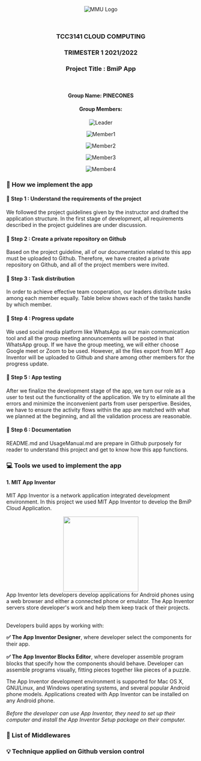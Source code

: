 <div align="center">

![MMU Logo](https://www.studymalaysiainfo.com/wp-content/uploads/2016/02/MMU-Logo.png)

<br>

### TCC3141 CLOUD COMPUTING ###
### TRIMESTER 1 2021/2022 ###
### Project Title : BmiP App ###

<br>


#### Group Name: **PINECONES**
 
#### Group Members:

 ![Leader](https://img.shields.io/badge/Tee%20Yee%20Ren%20%20%20%20%201171203747-Leader-blue)

 ![Member1](https://img.shields.io/badge/Heng%20Xin%20Yun%20%20%20%201171203203-Member-yellow)

 ![Member2](https://img.shields.io/badge/Looi%20Jyn%20Ee%201171203635-Member-yellow)
   
 ![Member3](https://img.shields.io/badge/Seek%20Ciu%20Yung%201171203743-Member-yellow)
    
 ![Member4](https://img.shields.io/badge/Chan%20Chia%20Ching%201171103752-Member-yellow)
 
  </div>
 
### :pushpin: How we implement the app 

#### :paperclip: Step 1 : Understand the requirements of the project

We followed the project guidelines given by the instructor and drafted the application structure. In the first stage of development, all requirements described in the project guidelines are under discussion. 

#### :paperclip: Step 2 : Create a private repository on Github

Based on the project guideline, all of our documentation related to this app must be uploaded to Github. Therefore, we have created a private repository on Github, and all of the project members were invited. 

#### :paperclip: Step 3 : Task distribution

In order to achieve effective team cooperation, our leaders distribute tasks among each member equally. Table below shows each of the tasks handle by which member.

#### :paperclip: Step 4 : Progress update

We used social media platform like WhatsApp as our main communication tool and all the group meeting announcements will be posted in that WhatsApp group. If we have the group meeting, we will either choose Google meet or Zoom to be used. However, all the files export from MIT App Inventor will be uploaded to Github and share among other members for the progress update.  

#### :paperclip: Step 5 : App testing

After we finalize the development stage of the app, we turn our role as a user to test out the functionality of the application. We try to eliminate all the errors and minimize the inconvenient parts from user perspertive. Besides, we have to ensure the activity flows within the app are matched with what we planned at the beginning, and all the validation process are reasonable.

#### :paperclip: Step 6 : Documentation

README.md and UsageManual.md are prepare in Github purposely for reader to understand this project and get to know how this app functions.

### :computer: Tools we used to implement the app

#### 1. MIT App Inventor  

MIT App Inventor is a network application integrated development environment. In this project we used MIT App Inventor to develop the BmiP Cloud Application.
<div align="center"><img src="http://appinventor.mit.edu/explore/sites/explore.appinventor.mit.edu/files/blog/ai-bee-horiz.png" width=200></div>
App Inventor lets developers develop applications for Android phones using a web browser and either a connected phone or emulator. The App Inventor servers store developer's work and help them keep track of their projects.

<br> Developers build apps by working with:

**:white_check_mark: The App Inventor Designer**, where developer select the components for their app. <br><br>
**:white_check_mark: The App Inventor Blocks Editor**, where developer assemble program blocks that specify how the components should behave. Developer can assemble programs visually, fitting pieces together like pieces of a puzzle. 
<br> 

The App Inventor development environment is supported for Mac OS X, GNU/Linux, and Windows operating systems, and several popular Android phone models. Applications created with App Inventor can be installed on any Android phone.
*<br> <br> Before the developer can use App Inventor, they need to set up their computer and install the App Inventor Setup package on their computer.*

### :scroll: List of Middlewares
### :bulb: Technique applied on Github version control


